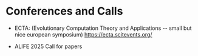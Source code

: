 # Conferences and Calls

- ECTA: (Evolutionary Computation Theory and Applications -- small but nice european symposium) https://ecta.scitevents.org/

- ALIFE 2025 Call for papers

